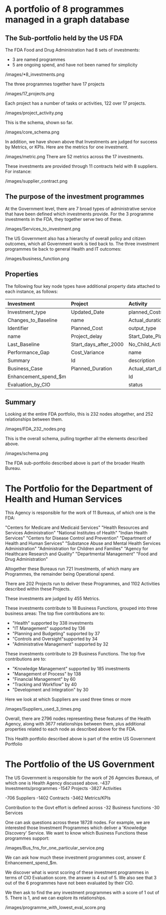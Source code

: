 # A portfolio of 8 programmes managed in a graph database

## The Sub-portfolio held by the US FDA
The FDA Food and Drug Administration had 8 sets of investments:
- 3 are named programmes
- 5 are ongoing spend, and have not been named for simplicity

/images/*8_investments.png

The three programmes together have 17 projects

/images/17_projects.png

Each project has a number of tasks or activities, 122 over 17 projects. 

/images/project_activity.png

This is the schema, shown so far. 

/images/core_schema.png

In addition, we have shown above that Investments are judged for success by Metrics, or KPIs. Here are the metrics for one investment.

/images/metric.png
There are 52 metrics across the 17 investments. 

These investments are provided through 11 contracts held with 8 suppliers. For instance:

/images/supplier_contract.png

## The purpose of the investment programmes
At the Government level, there are 7 broad types of administrative service that have been defined which investments provide.
For the 3 programme investments in the FDA, they together serve two of these. 

/images/Services_to_investment.png

The US Government also has a hierarchy of overall policy and citizen outcomes, which all Government work is tied back to. The three investment programmes tie back to general Health and IT outcomes:

/images/business_function.png

## Properties
The following four key node types have additional property data attached to each instance, as follows:

| Investment | Project | Activity | Metric |
|:--|:--|:--|:--|
| Investment_type | Updated_Date | planned_Costs | Metric_results |
| Changes_to_Baseline | name | Actual_duration | ID |
| Identifier | Planned_Cost | output_type | Description |
| name | Project_delay | Start_Date_Planned | Measurement_category |
| Last_Baseline | Start_days_after_2000 | No_Child_Activity |  |
| Performance_Gap | Cost_Variance | name |  |
| Summary | Id | description |  |
| Business_Case | Planned_Duration | Actual_start_delay |  |
| Enhancement_spend_$m |  | Id |  |
| Evaluation_by_CIO |  | status |  |

## Summary
Looking at the entire FDA portfolio, this is 232 nodes altogether, and 252 relationships between them.

/images/FDA_232_nodes.png

This is the overall schema, pulling together all the elements described above.

/images/schema.png

The FDA sub-portfolio described above is part of the broader Health Bureau.

# The Portfolio for the Department of Health and Human Services

This Agency is responsible for the work of 11 Bureaus, of which one is the FDA: 

"Centers for Medicare and Medicaid Services"
"Health Resources and Services Administration"
"National Institutes of Health"
"Indian Health Services"
"Centers for Disease Control and Prevention"
"Department of Health and Human Services"
"Substance Abuse and Mental Health Services Administration"
"Administration for Children and Families"
"Agency for Healthcare Research and Quality"
"Departmental Management"
"Food and Drug Administration"

Altogether these Bureaus run 721 Investments, of which many are Programmes, the remainder being Operational spend. 

There are 202 Projects run to deliver these Programmes, and 1102 Activities described within these Projects. 

These investments are judged by 455 Metrics.

These investments contribute to 18 Business Functions, grouped into three business areas: 
The top five contributions are to:
- "Health" supported by 	338 investments 
- "IT Management" supported by 136
- "Planning and Budgeting"	 supported by 37
- "Controls and Oversight"supported by 	34
- "Administrative Management" supported by	32

These investments contribute to 29 Business Functions. The top five contributions are to:
- "Knowledge Management"	supported by 185 investments
- "Management of Process"	by 138
- "Financial Management"	 by 60
- "Tracking and Workflow"	by 40
- "Development and Integration"	by 30


Here we look at which Suppliers are used three times or more 

/images/Suppliers_used_3_times.png

Overall, there are 2796 nodes representing these features of the Health Agency, along with 3677 relationships between them, plus additional properties related to each node as described above for the FDA. 

This Health portfolio described above is part of the entire US Government Portfolio 

# The Portfolio of the US Government

The US Government is responsible for the work of 26 Agencies Bureaus, of which one is Health Agency discussed above. 
-437 Investments/programmes
-1547 Projects
-3827 Activities

-706 Suppliers
-1402 Contracts
-3462 Metrics/KPIs

Contribution to the Govt effort is defined across
-32 Business functions
-30 Services

One can ask questions across these 18728 nodes. 
For example, we are interested those Investment Programmes which deliver a 'Knowledge Discovery' Service.
We want to know which Business Functions these programmes support:

/images/Bus_fns_for_one_particular_service.png

We can ask how much these investment programmes cost, answer £ Enhancement_spend_$m.

We discover what is worst scoring of these investment programmes in terms of CIO Evaluation score. the answer is 4 out of 5. We also see that 3 out of the 6 programmes have not been evaluated by their CIO. 

We then ask to find the any investment programmes with a score of 1 out of 5. 
There is 1, and we can explore its relationships. 

/images/programme_with_lowest_eval_score.png


